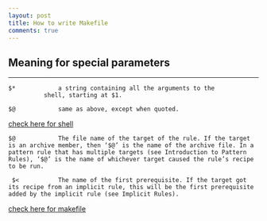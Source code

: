 ```yaml
---
layout: post
title: How to write Makefile
comments: true
---
```


## Meaning for special parameters
------


    $*            a string containing all the arguments to the
              shell, starting at $1.

    $@            same as above, except when quoted.

[check here for shell](http://unixhelp.ed.ac.uk/scrpt/scrpt2.2.2.html)
 

    $@            The file name of the target of the rule. If the target is an archive member, then ‘$@’ is the name of the archive file. In a pattern rule that has multiple targets (see Introduction to Pattern Rules), ‘$@’ is the name of whichever target caused the rule’s recipe to be run.
 
     $<           The name of the first prerequisite. If the target got its recipe from an implicit rule, this will be the first prerequisite added by the implicit rule (see Implicit Rules).    
 
 
[check here for makefile](https://www.gnu.org/software/make/manual/html_node/Automatic-Variables.html)
